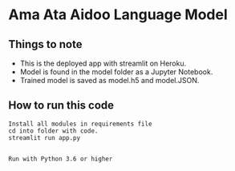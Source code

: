 
# Ama Ata Aidoo Language Model


## Things to note
- This is the deployed app with streamlit on Heroku.
- Model is found in the model folder as a Jupyter Notebook.
- Trained model is saved as model.h5 and model.JSON.
 

## How to run this code
```
Install all modules in requirements file
cd into folder with code.
streamlit run app.py


Run with Python 3.6 or higher
```
